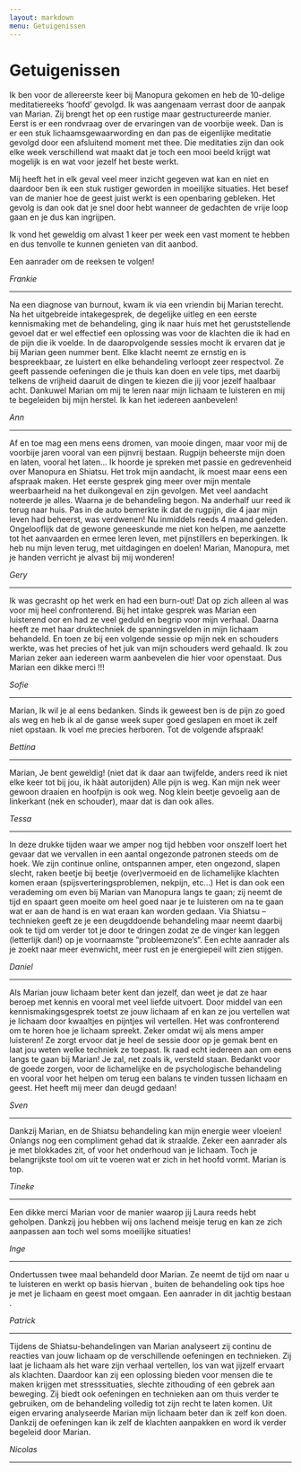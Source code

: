 ```yaml
---
layout: markdown
menu: Getuigenissen
---
```

# Getuigenissen

Ik ben voor de allereerste keer bij Manopura gekomen en heb de 10-delige meditatiereeks ‘hoofd’ gevolgd.
Ik was aangenaam verrast door de aanpak van Marian.
Zij brengt het op een rustige maar gestructureerde manier.
Eerst is er een rondvraag over de ervaringen van de voorbije week.
Dan is er een stuk lichaamsgewaarwording en dan pas de eigenlijke meditatie gevolgd door een afsluitend moment met thee.
Die meditaties zijn dan ook elke week verschillend wat maakt dat je toch een mooi beeld krijgt wat mogelijk is en wat voor jezelf het beste werkt.

Mij heeft het in elk geval veel meer inzicht gegeven wat kan en niet en daardoor ben ik een stuk rustiger geworden in moeilijke situaties.
Het besef van de manier hoe de geest juist werkt is een openbaring gebleken.
Het gevolg is dan ook dat je snel door hebt wanneer de gedachten de vrije loop gaan en je dus kan ingrijpen.

Ik vond het geweldig om alvast 1 keer per week een vast moment te hebben en dus tenvolle te kunnen genieten van dit aanbod.

Een aanrader om de reeksen te volgen!


*Frankie*


---

Na een diagnose van burnout, kwam ik via een vriendin bij Marian terecht. Na het uitgebreide intakegesprek, de degelijke uitleg en een eerste kennismaking met de behandeling, ging ik naar huis met het geruststellende gevoel dat er wel effectief een oplossing was voor de klachten die ik had en de pijn die ik voelde.
In de daaropvolgende sessies mocht ik ervaren dat je bij Marian geen nummer bent. Elke klacht neemt ze ernstig en is bespreekbaar, ze luistert en elke behandeling verloopt zeer respectvol. Ze geeft passende oefeningen die je thuis kan doen en vele tips, met daarbij telkens de vrijheid daaruit de dingen te kiezen die jij voor jezelf haalbaar acht.
Dankuwel Marian om mij te leren naar mijn lichaam te luisteren en mij te begeleiden bij mijn herstel. Ik kan het iedereen aanbevelen!

*Ann*

---

Af en toe mag een mens eens dromen, van mooie dingen, maar voor mij de voorbije jaren vooral van een pijnvrij bestaan. Rugpijn beheerste mijn doen en laten, vooral het laten... Ik hoorde je spreken met passie en gedrevenheid over Manopura en Shiatsu. Het trok mijn aandacht, ik moest maar eens een afspraak maken. Het eerste gesprek ging meer over mijn mentale weerbaarheid na het duikongeval en zijn gevolgen. Met veel aandacht noteerde je alles. Waarna je de behandeling begon. Na anderhalf uur reed ik terug naar huis. Pas in de auto bemerkte ik dat de rugpijn, die 4 jaar mijn leven had beheerst, was verdwenen! Nu inmiddels reeds 4 maand geleden. Ongelooflijk dat de gewone geneeskunde me niet kon helpen, me aanzette tot het aanvaarden en ermee leren leven, met pijnstillers en beperkingen. Ik heb nu mijn leven terug, met uitdagingen en doelen! Marian, Manopura, met je handen verricht je alvast bij mij wonderen!

*Gery*

---

Ik was gecrasht op het werk en had een burn-out!  Dat op zich alleen al was voor mij heel confronterend. Bij het intake gesprek was Marian een luisterend oor en had ze veel geduld en begrip voor mijn verhaal.  Daarna heeft ze met haar druktechniek de spanningsvelden in mijn lichaam behandeld. En toen ze bij een volgende sessie op mijn nek en schouders werkte, was het precies of het juk van mijn schouders werd gehaald. Ik zou Marian zeker aan iedereen warm aanbevelen die hier voor openstaat. 
Dus Marian een dikke merci !!!

*Sofie*

---

Marian, Ik wil je al eens bedanken. Sinds ik geweest ben is de pijn zo goed als weg en heb ik al de ganse week super goed geslapen en moet ik zelf niet opstaan. Ik voel me precies herboren. Tot de volgende afspraak!

*Bettina*

---

Marian,
Je bent geweldig! (niet dat ik daar aan twijfelde, anders reed ik niet elke keer tot bij jou, ik hààt autorijden)
Alle pijn is weg.
Kan mijn nek weer gewoon draaien en hoofpijn is ook weg. Nog klein beetje gevoelig aan de linkerkant (nek en schouder), maar dat is dan ook alles.

*Tessa*

---

In deze drukke tijden waar we amper nog tijd hebben voor onszelf loert het gevaar dat we vervallen in een aantal ongezonde patronen steeds om de hoek. We zijn continue online, ontspannen amper, eten ongezond, slapen slecht, raken beetje bij beetje (over)vermoeid en de lichamelijke klachten komen eraan (spijsverteringsproblemen, nekpijn, etc...) Het is dan ook een verademing om even bij Marian van Manopura langs te gaan; zij neemt de tijd en spaart geen moeite om heel goed naar je te luisteren om na te gaan wat er aan de hand is en wat eraan kan worden gedaan. Via Shiatsu – technieken geeft ze je een deugddoende behandeling maar neemt daarbij ook te tijd om verder tot je door te dringen zodat ze de vinger kan leggen (letterlijk dan!) op je voornaamste “probleemzone’s“. Een echte aanrader als je zoekt naar meer evenwicht, meer rust en je energiepeil wilt zien stijgen.

*Daniel*

---

Als Marian jouw lichaam beter kent dan jezelf, dan weet je dat ze haar beroep met kennis en vooral met veel liefde uitvoert. Door middel van een kennismakingsgesprek toetst ze jouw lichaam af en kan ze jou vertellen wat je lichaam door kwaaltjes en pijntjes wil vertellen. Het was confronterend om te horen hoe je lichaam spreekt. Zeker omdat wij als mens amper luisteren! Ze zorgt ervoor dat je heel de sessie door op je gemak bent en laat jou weten welke techniek ze toepast. Ik raad echt iedereen aan om eens langs te gaan bij Marian! Je zal, net zoals ik, versteld staan. Bedankt voor de goede zorgen, voor de lichamelijke en de psychologische behandeling en vooral voor het helpen om terug een balans te vinden tussen lichaam en geest. Het heeft mij meer dan deugd gedaan!

*Sven*

---

Dankzij Marian, en de Shiatsu behandeling kan mijn energie weer vloeien! Onlangs nog een compliment gehad dat ik straalde. Zeker een aanrader als je met blokkades zit, of voor het onderhoud van je lichaam. Toch je belangrijkste tool om uit te voeren wat er zich in het hoofd vormt. Marian is top.

*Tineke*

---

Een dikke merci Marian voor de manier waarop jij Laura reeds hebt geholpen. Dankzij jou hebben wij ons lachend meisje terug en kan ze zich aanpassen aan toch wel soms moeilijke situaties!

*Inge*

---

Ondertussen twee maal behandeld door Marian. Ze neemt de tijd om naar u te luisteren en werkt op basis hiervan , buiten de behandeling ook tips hoe je met je lichaam en geest moet omgaan. Een aanrader in dit jachtig bestaan .

*Patrick*

---

Tijdens de Shiatsu-behandelingen van Marian analyseert zij continu de reacties van jouw lichaam op de verschillende oefeningen en technieken. Zij laat je lichaam als het ware zijn verhaal vertellen, los van wat jijzelf ervaart als klachten. Daardoor kan zij een oplossing bieden voor mensen die te maken krijgen met stresssituaties, slechte zithouding of een gebrek aan beweging. Zij biedt ook oefeningen en technieken aan om thuis verder te gebruiken, om de behandeling volledig tot zijn recht te laten komen. Uit eigen ervaring analyseerde Marian mijn lichaam beter dan ik zelf kon doen. Dankzij de oefeningen kan ik zelf de klachten aanpakken en word ik verder begeleid door Marian.

*Nicolas*

---




